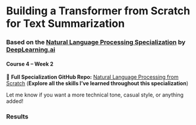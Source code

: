 # Building a Transformer from Scratch for Text Summarization  
### Based on the [Natural Language Processing Specialization](https://www.deeplearning.ai/courses/natural-language-processing-specialization/) by [DeepLearning.ai](https://www.deeplearning.ai)  
#### Course 4 – Week 2  
📘 **Full Specialization GitHub Repo:** [Natural Language Processing from Scratch](https://github.com/AnsImran/natural_language_processing_from_scratch)  (**Explore all the skills I’ve learned throughout this specialization**)


Let me know if you want a more technical tone, casual style, or anything added!

### Results 
